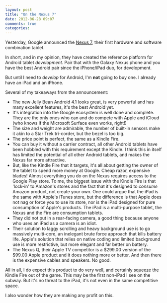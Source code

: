 ```yaml
---
layout: post
title: "On the Nexus 7"
date: 2012-06-28 09:07
comments: true
categories: 
---
```


Yesterday, Google announced the [Nexus 7](http://www.google.com/nexus/#/7), their first hardware and software combination tablet.

In short, and in my opinion, they have created the reference platform for Android tablet *development*. Pair that with the Galaxy Nexus phone and you have the best Android pair since the iPhone/iPad duo, for development.

But until I need to *develop* for Android, I'm **not** going to buy one. I already have an iPad and an iPhone.

Several of my takeaways from the announcement:

* The new Jelly Bean Android 4.1 looks great, is very powerful and has many excellent features, it's the best Android yet.
* It's integration into the Google ecosystem is well done and complete. They are the only ones who can and do compete with Apple and iCloud (who knows if the Microsoft Surface even works, right!)
* The size and weight are admirable, the number of built-in sensors make it akin to a Star Trek tri-corder, but the bezel is too big.
* The price point is perfect, the same as a Kindle Fire.
* You can buy it without a carrier contract, all other Android tablets have been hobbled with this requirement except the Kindle. I think this in itself has limited the potential of all other Android tablets, and makes the Nexus far more attractive.
* But, like the Kindle Fire that it targets, it's all about getting the owner of the tablet to spend more money at Google. Cheap razor, expensive blades! Almost everything you do on the Nexus requires access to the Google Play store. To me, the biggest issue with the Kindle Fire is that 'lock-in' to Amazon's stores and the fact that it's designed to *consume* Amazon product, not create your own. One could argue that the iPad is the same with Apple's iTunes store, but the difference is that Apple does not nag or force you to use its store, nor is the iPad designed for pure consumption of Apple's products. The iPad is a multi-purpose tablet, the Nexus and the Fire are consumption tablets.
* They did not put in a rear-facing camera, a good thing because anyone who uses an iPad as a camera is an idiot.
* Their solution to laggy scrolling and heavy background use is to go massively multi-core, an inelegant brute force approach that kills battery life. Apple's solution that relies on native coding and limited background use is more restrictive, but more elegant and far better on battery.
* The Nexus Q, their Apple TV competitor is a $299.00 version of the $99.00 Apple product and it does nothing more or better. And then there is the expensive cables and speakers. No good.

All in all, I do expect this product to do very well, and certainly squeeze the Kindle Fire out of the game. This may be the first non-iPad I see on the subway. But it's no threat to the iPad, it's not even in the same competitive space.

I also wonder how they are making any profit on this.
